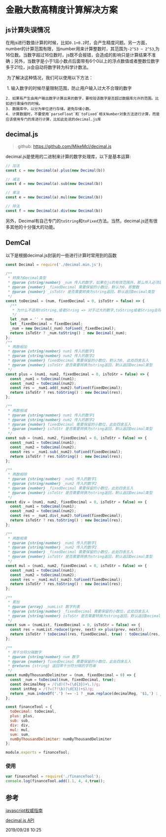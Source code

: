 # 金融大数高精度计算解决方案

## js计算失误情况

​	在用js进行数值计算的时候，比如`0.1+0.2`时，会产生精度问题。另一方面，number的计算范围有限，当number用来计算整数时，其范围为`-2^53 ~ 2^53`,为16位数。当数字超过16位数时，js既不会报错，会造成的影响只是计算结果不准确；另外，当数字是小于1且小数点后面带有6个0以上的浮点数值或者整数位数字多于21位，js会自动将数字转为科学计数法。

​	为了解决这种情况，我们可以使用以下方法：

​	1. 输入数字的时候尽量限制范围，防止用户输入过大不合理的数字

   	2. 如果有产生由用户输出数字计算出来的数字，要校验该数字是否超过数据库允许的范围。比如进行乘操作的时候。
   	3. 数据库中，以分为单位进行存储，避免存储小数。
   	4. 计算数据时，不要使用`parseFloat`和`toFixed`相关Number对象方法进行计算，而是应该使用专门的库进行计算，比如此处说的decimal.js库

## decimal.js

> github: https://github.com/MikeMcl/decimal.js 

decimal.js是使用的二进制来计算的数字处理库，以下是基本运算:

```js
// 加法
const c = new Decimal(a).plus(new Decimal(b)) 

// 减法
const d = new Decimal(a).sub(new Decimal(b))

// 乘法
const e = new Decimal(a).mul(new Decimal(b))

// 除法
const f = new Decimal(a).div(new Decimal(b))
```

另外，Decimal有自己专门的`toString`和`toFixed`方法。当然，decimal.js还有很多其他的十分强大的功能。

## DemCal

以下是根据decimal.js封装的一些进行计算时常用到的函数

```js
const Decimal = require('./decimal.min.js');

/**
 * 转换为Decimal类型
 * @param {string/number} _num 传入的数字，如果在js的有效范围外，那么传入必须是整数，否则会发生数据小数位丢失问题
 * @param {number} _fixedDecimal 需要保留的小数位，默认为0，即整数
 * @param {number} _isToStr 是否需要转换为string返回，默认返回Decimal类型
 */
const toDecimal = (num, fixedDecimal = 0, isToStr = false) => {
  /**
   * 为什么不适用toString,或者String => 对于过大的数字,toString或者String会将其转换成科学计数法,比如1111111111111111111111111111111111111111会转变为"1.1111111111111112e+39"
   */
  let _num = '' + num;
  let _fixedDecimal = fixedDecimal;
  _num = new Decimal(_num).toFixed(_fixedDecimal);
  return isToStr ? _num.toString() : new Decimal(_num);
};
/**
 * 两数相加
 * @param {string/number} num1 传入的数字1
 * @param {string/number} num2 传入的数字2
 * @param {number} fixedDecimal 需要保留的小数位，默认为0, 此处四舍五入
 * @param {number} isToStr 是否需要转换为string返回，默认返回Decimal类型
 */
const plus = (num1, num2, fixedDecimal = 0, isToStr = false) => {
  const _num1 = toDecimal(num1);
  const _num2 = toDecimal(num2);
  const res = _num1.add(_num2).toFixed(fixedDecimal);
  return isToStr ? res.toString() : new Decimal(res);
};

/**
 * 两数相减
 * @param {string/number} num1 传入的数字1
 * @param {string/number} num2 传入的数字2
 * @param {number} fixedDecimal 需要保留的小数位，此处四舍五入
 * @param {number} isToStr 是否需要转换为string返回，默认返回Decimal类型
 */
const sub = (num1, num2, fixedDecimal = 0, isToStr = false) => {
  const _num1 = toDecimal(num1);
  const _num2 = toDecimal(num2);
  const res = _num1.sub(_num2).toFixed(fixedDecimal);
  return isToStr ? res.toString() : new Decimal(res);
};

/**
 * 两数相除
 * @param {string/number} _num1 传入的数字1
 * @param {string/number} _num2 传入的数字2
 * @param {number} _fixedDecimal 需要保留的小数位，此处四舍五入
 * @param {number} isToStr 是否需要转换为string返回，默认返回Decimal类型
 */
const div = (num1, num2, fixedDecimal = 0, isToStr = false) => {
  const _num1 = toDecimal(num1);
  const _num2 = toDecimal(num2);
  const res = _num1.div(_num2).toFixed(fixedDecimal);
  return isToStr ? res.toString() : new Decimal(res);
};

/**
 * 两数相乘
 * @param {string/number} _num1 传入的数字1
 * @param {string/number} _num2 传入的数字2
 * @param {number} _fixedDecimal 需要保留的小数位，此处四舍五入
 * @param {number} isToStr 是否需要转换为string返回，默认返回Decimal类型
 */
const mul = (num1, num2, fixedDecimal = 0, isToStr = false) => {
  const _num1 = toDecimal(num1);
  const _num2 = toDecimal(num2);
  const res = _num1.mul(_num2).toFixed(fixedDecimal);
  return isToStr ? res.toString() : new Decimal(res);
};

/**
 * 累加
 * @param {array} _numList 数字列表
 * @param {string/number} _fixedDecimal 需要保留的小数位，此处四舍五入
 * @param {string/number} isToStr 是否需要转换为string返回，默认返回Decimal类型
 */
const sum = (numList, fixedDecimal = 0, isToStr = false) => {
  const res = numList.reduce((prev, next) => plus(prev, next));
  return isToStr ? toDecimal(res, fixedDecimal, true) : toDecimal(res, fixedDecimal);
};

/**
 * 用千分符分隔数字
 * @param {string/number} num 数字
 * @param {number} fixedDecimal 需要保留的小数位，此处四舍五入
 * @returns {string} 返回带千分符分隔的字符串
 */
const numByThousandDelimiter = (num, fixedDecimal = 0) => {
  const _num = toDecimal(num, fixedDecimal, true);
  const decimalReg = /(\d)(?=(\d{3})+\.)/g;
  const intReg = /(?=(?!\b)(\d{3})+$)/g;
  return _num.indexOf('.') !== -1 ? _num.replace(decimalReg, '$1,') : _num.replace(intReg, ',');
};

const financeTool = {
  toDecimal: toDecimal,
  plus: plus,
  sub: sub,
  div: div,
  mul: mul,
  sum: sum,
  numByThousandDelimiter: numByThousandDelimiter
};

module.exports = financeTool;
```

### 使用

```js
var financeTool = require('./financeTool');
console.log(financeTool.add(1.1, 4, 4,true));
```

## 参考

[javascript权威指南](https://book.douban.com/subject/1231579/)

[decimal.js API](http://mikemcl.github.io/decimal.js/)



2019/09/28 10:25 
